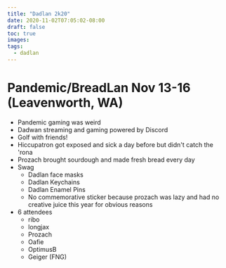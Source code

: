 ```yaml
---
title: "Dadlan 2k20"
date: 2020-11-02T07:05:02-08:00
draft: false
toc: true
images:
tags:
  - dadlan
---
```


# Pandemic/BreadLan Nov 13-16 (Leavenworth, WA)
- Pandemic gaming was weird
- Dadwan streaming and gaming powered by Discord
- Golf with friends!
- Hiccupatron got exposed and sick a day before but didn't catch the 'rona
- Prozach brought sourdough and made fresh bread every day
- Swag
  - Dadlan face masks
  - Dadlan Keychains
  - Dadlan Enamel Pins
  - No commemorative sticker because prozach was lazy and had no creative juice this year for obvious reasons
- 6 attendees
  - ribo
  - longjax
  - Prozach
  - Oafie
  - OptimusB
  - Geiger (FNG)

